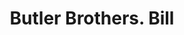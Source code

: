 ---
doi: 10.7916/D8BK2Q9G
date_other: '1903'
date_other_textual: '1903'
form: printed ephemera
genre:
- Invoices
name:
- Butler Brothers
object_in_context_url: https://biggert.cul.columbia.edu/items/view/ave_biggert_00164
subject_hierarchical_geographic:
- Chicago, Illinois, United States
subject_name:
- Butler Brothers
title: Butler Brothers. Bill
sort_title: Butler Brothers. Bill
call_number: ave_biggert_00164
coordinates:
- 41.83694444444445,-87.68472222222222
pid: ave_biggert_00164
identifiers: ave_biggert_00164
thumbnail: https://derivativo-1.library.columbia.edu/iiif/2/ldpd:345095/full/!256,256/0/native.jpg
permalink: /biggert/ave_biggert_00164/
layout: iiif-image-page
---